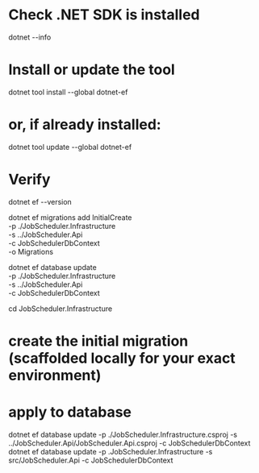﻿
# Check .NET SDK is installed
dotnet --info

# Install or update the tool
dotnet tool install --global dotnet-ef

# or, if already installed:
dotnet tool update  --global dotnet-ef

# Verify
dotnet ef --version


dotnet ef migrations add InitialCreate \
  -p ./JobScheduler.Infrastructure \
  -s ../JobScheduler.Api \
  -c JobSchedulerDbContext \
  -o Migrations

dotnet ef database update \
  -p ./JobScheduler.Infrastructure \
  -s ../JobScheduler.Api \
  -c JobSchedulerDbContext



cd JobScheduler.Infrastructure
# create the initial migration (scaffolded locally for your exact environment)



# apply to database
dotnet ef database update -p ./JobScheduler.Infrastructure.csproj -s ../JobScheduler.Api/JobScheduler.Api.csproj -c JobSchedulerDbContext
dotnet ef database update -p .JobScheduler.Infrastructure		  -s src/JobScheduler.Api						-c JobSchedulerDbContext

